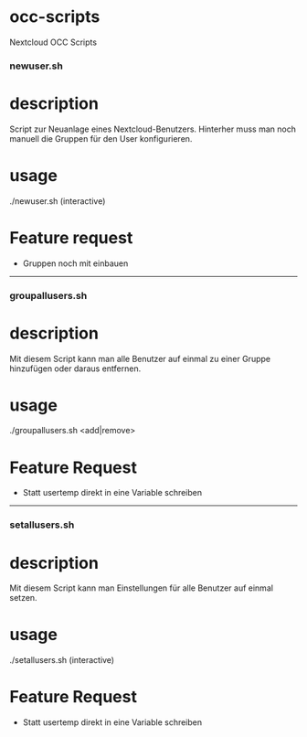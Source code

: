 # occ-scripts
Nextcloud OCC Scripts

### newuser.sh

# description
Script zur Neuanlage eines Nextcloud-Benutzers. Hinterher muss man noch manuell die Gruppen für den User konfigurieren.

# usage
./newuser.sh (interactive)

# Feature request
- Gruppen noch mit einbauen

--------------------------------------

### groupallusers.sh

# description
Mit diesem Script kann man alle Benutzer auf einmal zu einer Gruppe hinzufügen oder daraus entfernen.

# usage
./groupallusers.sh <add|remove> <groupname>

# Feature Request
- Statt usertemp direkt in eine Variable schreiben

-------------------------------------

### setallusers.sh

# description
Mit diesem Script kann man Einstellungen für alle Benutzer auf einmal setzen.

# usage
./setallusers.sh (interactive)

# Feature Request
- Statt usertemp direkt in eine Variable schreiben

